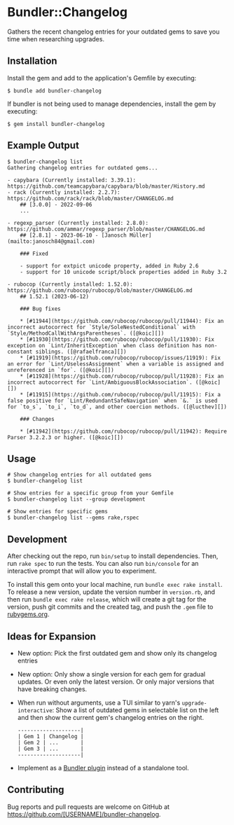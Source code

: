 # Bundler::Changelog

Gathers the recent changelog entries for your outdated gems to save you time when researching upgrades.

## Installation

Install the gem and add to the application's Gemfile by executing:

    $ bundle add bundler-changelog

If bundler is not being used to manage dependencies, install the gem by executing:

    $ gem install bundler-changelog

## Example Output

    $ bundler-changelog list
    Gathering changelog entries for outdated gems...

    - capybara (Currently installed: 3.39.1): https://github.com/teamcapybara/capybara/blob/master/History.md
    - rack (Currently installed: 2.2.7): https://github.com/rack/rack/blob/master/CHANGELOG.md
        ## [3.0.0] - 2022-09-06
        ...

    - regexp_parser (Currently installed: 2.8.0): https://github.com/ammar/regexp_parser/blob/master/CHANGELOG.md
        ## [2.8.1] - 2023-06-10 - [Janosch Müller](mailto:janosch84@gmail.com)

        ### Fixed

        - support for extpict unicode property, added in Ruby 2.6
        - support for 10 unicode script/block properties added in Ruby 3.2

    - rubocop (Currently installed: 1.52.0): https://github.com/rubocop/rubocop/blob/master/CHANGELOG.md
        ## 1.52.1 (2023-06-12)

        ### Bug fixes

        * [#11944](https://github.com/rubocop/rubocop/pull/11944): Fix an incorrect autocorrect for `Style/SoleNestedConditional` with `Style/MethodCallWithArgsParentheses`. ([@koic][])
        * [#11930](https://github.com/rubocop/rubocop/pull/11930): Fix exception on `Lint/InheritException` when class definition has non-constant siblings. ([@rafaelfranca][])
        * [#11919](https://github.com/rubocop/rubocop/issues/11919): Fix an error for `Lint/UselessAssignment` when a variable is assigned and unreferenced in `for`. ([@koic][])
        * [#11928](https://github.com/rubocop/rubocop/pull/11928): Fix an incorrect autocorrect for `Lint/AmbiguousBlockAssociation`. ([@koic][])
        * [#11915](https://github.com/rubocop/rubocop/pull/11915): Fix a false positive for `Lint/RedundantSafeNavigation` when `&.` is used for `to_s`, `to_i`, `to_d`, and other coercion methods. ([@lucthev][])

        ### Changes

        * [#11942](https://github.com/rubocop/rubocop/pull/11942): Require Parser 3.2.2.3 or higher. ([@koic][])

## Usage

    # Show changelog entries for all outdated gems
    $ bundler-changelog list

    # Show entries for a specific group from your Gemfile
    $ bundler-changelog list --group development

    # Show entries for specific gems
    $ bundler-changelog list --gems rake,rspec

## Development

After checking out the repo, run `bin/setup` to install dependencies. Then, run `rake spec` to run the tests. You can also run `bin/console` for an interactive prompt that will allow you to experiment.

To install this gem onto your local machine, run `bundle exec rake install`. To release a new version, update the version number in `version.rb`, and then run `bundle exec rake release`, which will create a git tag for the version, push git commits and the created tag, and push the `.gem` file to [rubygems.org](https://rubygems.org).

## Ideas for Expansion

- New option: Pick the first outdated gem and show only its changelog entries
- New option: Only show a single version for each gem for gradual updates. Or even only the latest version. Or only major versions that have breaking changes.
- When run without arguments, use a TUI similar to yarn's `upgrade-interactive`: Show a list of outdated gems in selectable list on the left and then show the current gem's changelog entries on the right.

      --------------------|
      | Gem 1 | Changelog |
      | Gem 2 | ...       |
      | Gem 3 | ...       |
      --------------------|

- Implement as a [Bundler plugin](https://bundler.io/guides/bundler_plugins.html) instead of a standalone tool.

## Contributing

Bug reports and pull requests are welcome on GitHub at https://github.com/[USERNAME]/bundler-changelog.

